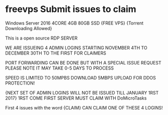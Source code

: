 # freevps Submit issues to claim
Windows Server 2016 4CORE 4GB 80GB SSD {FREE VPS} {Torrent Downloading Allowed}

This is a open source RDP SERVER

WE ARE ISSUEING 4 ADMIN LOGINS STARTING NOVEMBER 4TH TO DECEMBER 30TH TO THE FIRST FOR CLAIMERS

PORT FORWARDING CAN BE DONE BUT WITH A SPECIAL ISSUE REQUEST PLEASE NOTE IT MAY TAKE 0-5 DAYS TO PROCESS

SPEED IS LIMITED TO 50MPBS DOWNLOAD 5MBPS UPLOAD FOR DDOS PROTECTION!

{NEXT SET OF ADMIN LOGINS WILL NOT BE ISSUED TILL JANUARY 1RST 2017} 1RST COME FIRST SERVER MUST CLAIM WITH
 DoMicroTasks
 
 First 4 issues with the word {CLAIM} CAN CLAIM ONE OF THESE 4 LOGINS!
